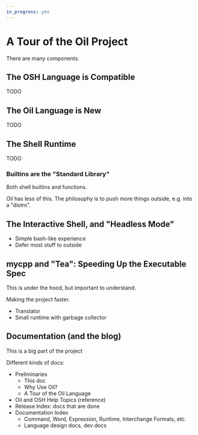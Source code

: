 ```yaml
---
in_progress: yes
---
```


A Tour of the Oil Project
=========================

There are many components.

<div id="toc">
</div>

## The OSH Language is Compatible

TODO

## The Oil Language is New

TODO

## The Shell Runtime

TODO

### Builtins are the "Standard Library"

Both shell builtins and functions.

Oil has less of this.  The philosophy is to push more things outside, e.g. into
a "distro".

## The Interactive Shell, and "Headless Mode"

- Simple bash-like experience
- Defer most stuff to outside

## mycpp and "Tea": Speeding Up the Executable Spec

This is under the hood, but important to understand.

Making the project faster.

- Translator
- Small runtime with garbage collector

## Documentation (and the blog)

This is a big part of the project

Different kinds of docs:

- Preliminaries
  - This doc
  - Why Use Oil?
  - A Tour of the Oil Language
- Oil and OSH Help Topics (reference)
- Release Index: docs that are done
- Documentation Index
  - Command, Word, Expression, Runtime, Interchange Formats, etc.
  - Language design docs, dev docs



